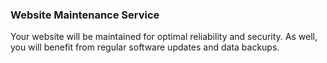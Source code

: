 ### Website Maintenance Service

Your website will be maintained for optimal reliability and security. As well, you will benefit from regular software updates and data backups.
